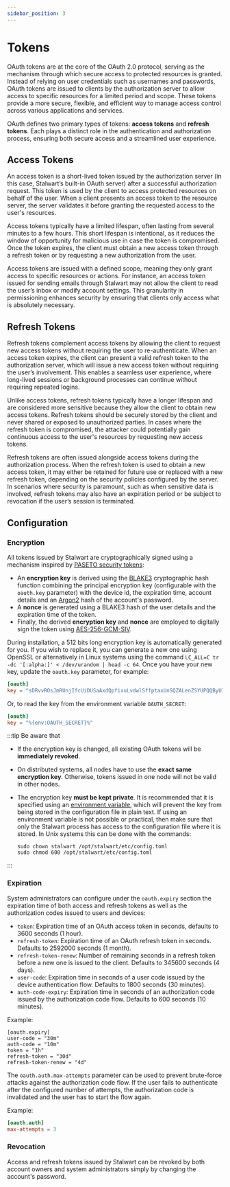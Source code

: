 ```yaml
---
sidebar_position: 3
---
```


# Tokens

OAuth tokens are at the core of the OAuth 2.0 protocol, serving as the mechanism through which secure access to protected resources is granted. Instead of relying on user credentials such as usernames and passwords, OAuth tokens are issued to clients by the authorization server to allow access to specific resources for a limited period and scope. These tokens provide a more secure, flexible, and efficient way to manage access control across various applications and services.

OAuth defines two primary types of tokens: **access tokens** and **refresh tokens**. Each plays a distinct role in the authentication and authorization process, ensuring both secure access and a streamlined user experience.

## Access Tokens

An access token is a short-lived token issued by the authorization server (in this case, Stalwart’s built-in OAuth server) after a successful authorization request. This token is used by the client to access protected resources on behalf of the user. When a client presents an access token to the resource server, the server validates it before granting the requested access to the user's resources.

Access tokens typically have a limited lifespan, often lasting from several minutes to a few hours. This short lifespan is intentional, as it reduces the window of opportunity for malicious use in case the token is compromised. Once the token expires, the client must obtain a new access token through a refresh token or by requesting a new authorization from the user.

Access tokens are issued with a defined scope, meaning they only grant access to specific resources or actions. For instance, an access token issued for sending emails through Stalwart may not allow the client to read the user’s inbox or modify account settings. This granularity in permissioning enhances security by ensuring that clients only access what is absolutely necessary.

## Refresh Tokens

Refresh tokens complement access tokens by allowing the client to request new access tokens without requiring the user to re-authenticate. When an access token expires, the client can present a valid refresh token to the authorization server, which will issue a new access token without requiring the user’s involvement. This enables a seamless user experience, where long-lived sessions or background processes can continue without requiring repeated logins.

Unlike access tokens, refresh tokens typically have a longer lifespan and are considered more sensitive because they allow the client to obtain new access tokens. Refresh tokens should be securely stored by the client and never shared or exposed to unauthorized parties. In cases where the refresh token is compromised, the attacker could potentially gain continuous access to the user's resources by requesting new access tokens.

Refresh tokens are often issued alongside access tokens during the authorization process. When the refresh token is used to obtain a new access token, it may either be retained for future use or replaced with a new refresh token, depending on the security policies configured by the server. In scenarios where security is paramount, such as when sensitive data is involved, refresh tokens may also have an expiration period or be subject to revocation if the user’s session is terminated.

## Configuration

### Encryption

All tokens issued by Stalwart are cryptographically signed using a mechanism inspired by [PASETO security tokens](https://paseto.io/):

- An **encryption key** is derived using the [BLAKE3](https://en.wikipedia.org/wiki/BLAKE_(hash_function)#BLAKE3) cryptographic hash function combining the principal encryption key (configurable with the `oauth.key` parameter) with the device id, the expiration time, account details and an [Argon2](https://en.wikipedia.org/wiki/Argon2) hash of the account's password.
- A **nonce** is generated using a BLAKE3 hash of the user details and the expiration time of the token.
- Finally, the derived **encryption key** and **nonce** are employed to digitally sign the token using  [AES-256-GCM-SIV](https://www.rfc-editor.org/rfc/rfc8452).

During installation, a 512 bits long encryption key is automatically generated for you. If you wish to replace it, you can generate a new one using OpenSSL or alternatively in Linux systems using the
command ``LC_ALL=C tr -dc '[:alpha:]' < /dev/urandom | head -c 64``. Once you have your new key, update the ``oauth.key`` parameter, for example:

```toml
[oauth]
key = "sDRvvROsJmRUnjIfcUiDUSaAxdQpfixuLvdwlSffptaxUnSQZALenZSYUPQQByUI"
```

Or, to read the key from the environment variable `OAUTH_SECRET`:

```toml
[oauth]
key = "%{env:OAUTH_SECRET}%"
```

:::tip Be aware that

- If the encryption key is changed, all existing OAuth tokens will be **immediately revoked**.
- On distributed systems, all nodes have to use the **exact same encryption key**. Otherwise,
  tokens issued in one node will not be valid in other nodes.
- The encryption key **must be kept private**. It is recommended that it is specified using an [environment variable](/docs/configuration/macros), which will prevent the key from being stored in the configuration file in plain text.
  If using an environment variable is not possible or practical, then make sure that only the Stalwart process
  has access to the configuration file where it is stored. In Unix systems this can be done
  with the commands:
  
   ```
   sudo chown stalwart /opt/stalwart/etc/config.toml
   sudo chmod 600 /opt/stalwart/etc/config.toml
   ``` 

:::

### Expiration

System administrators can configure under the `oauth.expiry` section the expiration time of both access and refresh tokens as well as the authorization codes issued to users and devices:

- ``token``: Expiration time of an OAuth access token in seconds, defaults to 3600 seconds (1 hour).
- ``refresh-token``: Expiration time of an OAuth refresh token in seconds. Defaults to 2592000 seconds (1 month).
- ``refresh-token-renew``:  Number of remaining seconds in a refresh token before a new one is issued to the client. Defaults to 345600 seconds (4 days).
- ``user-code``: Expiration time in seconds of a user code issued by the device authentication flow. Defaults to 1800 seconds (30 minutes).
- ``auth-code-expiry``: Expiration time in seconds of an authorization code issued by the authorization code flow. Defaults to 600 seconds (10 minutes).

Example:

```
[oauth.expiry]
user-code = "30m"
auth-code = "10m"
token = "1h"
refresh-token = "30d"
refresh-token-renew = "4d"
```

The `oauth.auth.max-attempts` parameter can be used to prevent brute-force attacks against the authorization code flow. If the user fails to authenticate after the configured number of attempts, the authorization code is invalidated and the user has to start the flow again.

Example:

```toml
[oauth.auth]
max-attempts = 3
```

### Revocation

Access and refresh tokens issued by Stalwart can be revoked by both account owners and system administrators simply by changing the account's password.
